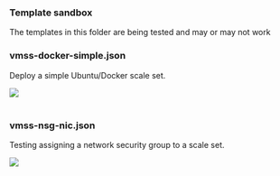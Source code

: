 ### Template sandbox ###

The templates in this folder are being tested and may or may not work

### vmss-docker-simple.json ###

Deploy a simple Ubuntu/Docker scale set.

<a href="https://portal.azure.com/#create/Microsoft.Template/uri/https%3A%2F%2Fraw.githubusercontent.com%2Fgbowerman%2Fazure-myriad%2Fmaster%2Ftesting%2Fvmss-docker-simple.json" target="_blank">
    <img src="http://azuredeploy.net/deploybutton.png"/>
</a>
<br/><br/>


### vmss-nsg-nic.json ###

Testing assigning a network security group to a scale set.

<a href="https://portal.azure.com/#create/Microsoft.Template/uri/https%3A%2F%2Fraw.githubusercontent.com%2Fgbowerman%2Fazure-myriad%2Fmaster%2Ftesting%2Ftestplate.json" target="_blank">
    <img src="http://azuredeploy.net/deploybutton.png"/>
</a>
<br/><br/>

